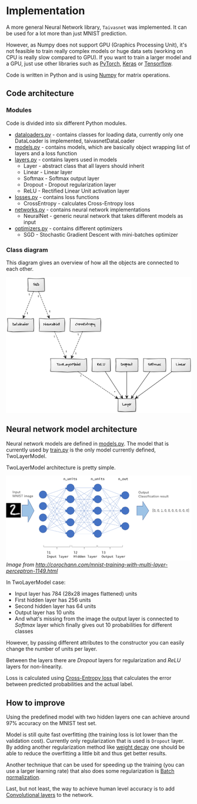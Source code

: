 # Implementation

A more general Neural Network library, `Taivasnet` was implemented. It can be used for a lot more than just MNIST prediction.

However, as Numpy does not support GPU (Graphics Processing Unit), it's not feasible to train really complex models or huge data sets (working on CPU is really slow compared to GPU). If you want to train a larger model and a GPU, just use other libraries such as [PyTorch](https://pytorch.org/), [Keras](https://keras.io/) or [Tensorflow](https://www.tensorflow.org/).

Code is written in Python and is using [Numpy](http://www.numpy.org/) for matrix operations.

## Code architecture

### Modules

Code is divided into six different Python modules.

* [dataloaders.py](../taivasnet/taivasnet/dataloader.py) - contains classes for loading data, currently only one DataLoader is implemented, taivasnetDataLoader
* [models.py](../taivasnet/taivasnet/models.py) - contains models, which are basically object wrapping list of layers and a loss function
* [layers.py](../taivasnet/taivasnet/layers.py) - contains layers used in models
  * Layer - abstract class that all layers should inherit
  * Linear - Linear layer
  * Softmax - Softmax output layer
  * Dropout - Dropout regularization layer
  * ReLU - Rectified Linear Unit activation layer
* [losses.py](../taivasnet/taivasnet/losses.py) - contains loss functions
  * CrossEntropy - calculates Cross-Entropy loss
* [networks.py](../taivasnet/taivasnet/networks.py) - contains neural network implementations
  * NeuralNet - generic neural network that takes different models as input
* [optimizers.py](../taivasnet/taivasnet/optimizers.py) - contains different optimizers
  * SGD - Stochastic Gradient Descent with mini-batches optimizer

### Class diagram

This diagram gives an overview of how all the objects are connected to each other.

![Class diagram](class-diagram-v1.png)

## Neural network model architecture

Neural network models are defined in [models.py](../taivasnet/taivasnet/models.py). The model that is currently used by [train.py](../taivasnet/train.py) is the only model currently defined, TwoLayerModel.

TwoLayerModel architecture is pretty simple.

![](mlp.png)
*Image from http://corochann.com/mnist-training-with-multi-layer-perceptron-1149.html*

In TwoLayerModel case:

* Input layer has 784 (28x28 images flattened) units
* First hidden layer has 256 units
* Second hidden layer has 64 units
* Output layer has 10 units
* And what's missing from the image the output layer is connected to _Softmax_ layer which finally gives out 10 probabilities for different classes

However, by passing different attributes to the constructor you can easily change the number of units per layer.

Between the layers there are _Dropout_ layers for regularization and _ReLU_ layers for non-linearity.

Loss is calculated using [Cross-Entropy loss](https://en.wikipedia.org/wiki/Cross_entropy) that calculates the error between predicted probabilities and the actual label.

## How to improve

Using the predefined model with two hidden layers one can achieve around 97% accuracy on the MNIST test set.

Model is still quite fast overfitting (the training loss is lot lower than the validation cost). Currently only regularization that is used is `Dropout` layer. By adding another regularization method like [weight decay](https://www.quora.com/How-is-weight-decay-used-for-regularization-in-neural-networks) one should be able to reduce the overfitting a little bit and thus get better results.

Another technique that can be used for speeding up the training (you can use a larger learning rate) that also does some regularization is [Batch normalization](https://arxiv.org/pdf/1502.03167.pdf).

Last, but not least, the way to achieve human level accuracy is to add [Convolutional layers](https://en.wikipedia.org/wiki/Convolutional_neural_network) to the network.

